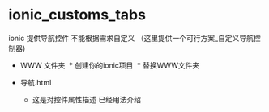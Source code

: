 # ionic_customs_tabs
ionic 提供导航控件 不能根据需求自定义  （这里提供一个可行方案_自定义导航控制器)


*  WWW 文件夹
  * 创建你的ionic项目
  * 替换WWW文件夹

* 导航.html
  * 这是对控件属性描述 已经用法介绍
